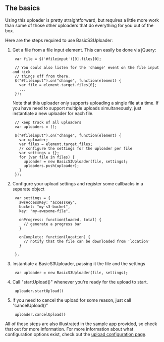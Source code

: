 ## The basics

Using this uploader is pretty straightforward, but requires a little more work
than some of those other uploaders that do everything for you out of the box.

Here are the steps required to use BasicS3Uploader:

1. Get a file from a file input element. This can easily be done via jQuery:

        var file = $('#fileinput')[0].files[0];

        // You could also listen for the 'change' event on the file input and kick
        // things off from there.
        $("#fileinput").on("change", function(element) {
          var file = element.target.files[0];
          ...
        });

    Note that this uploader only supports uploading a single file at a time. If you
    have need to support multiple uploads simultaneously, just instantiate a new
    uploader for each file.

        // keep track of all uploaders
        var uploaders = [];

        $("#fileinput").on("change", function(element) {
          var uploader;
          var files = element.target.files;
          // configure the settings for the uploader per file
          var settings = {};
          for (var file in files) {
            uploader = new BasicS3Uploader(file, settings);
            uploaders.push(uploader);
          }
        });

2. Configure your upload settings and register some callbacks in a separate object

        var settings = {
          awsAccessKey: "accessKey",
          bucket: "my-s3-bucket",
          key: "my-awesome-file",

          onProgress: function(loaded, total) {
            // generate a progress bar
          }

          onComplete: function(location) {
            // notify that the file can be downloaded from 'location'
          }

        };

3. Instantiate a BasicS3Uploader, passing it the file and the settings

        var uploader = new BasicS3Uploader(file, settings);

4. Call "startUpload()" whenever you're ready for the upload to start.

        uploader.startUpload()

5. If you need to cancel the upload for some reason, just call "cancelUpload()"

        uploader.cancelUpload()

All of these steps are also illustrated in the sample app provided, so check
that out for more information. For more information about what configuration 
options exist, check out the [upload configuration page](https://github.com/jandritsch/basic_s3_uploader/wiki/Configuration).


